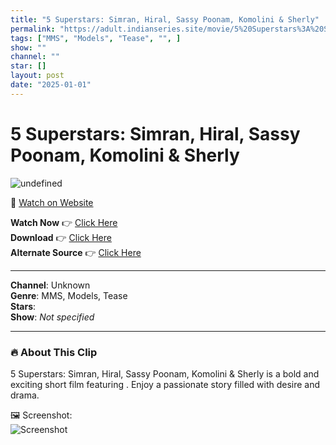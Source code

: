 ```yaml
---
title: "5 Superstars: Simran, Hiral, Sassy Poonam, Komolini & Sherly"
permalink: "https://adult.indianseries.site/movie/5%20Superstars%3A%20Simran%2C%20Hiral%2C%20Sassy%20Poonam%2C%20Komolini%20%26%20Sherly"
tags: ["MMS", "Models", "Tease", "", ]
show: ""
channel: ""
star: []
layout: post
date: "2025-01-01"
---
```


# 5 Superstars: Simran, Hiral, Sassy Poonam, Komolini & Sherly

![undefined](https://desisins.com/wp-content/uploads/2024/08/Topless-5-Superstars-MMS-Model-DesiSins.com_.jpg)

🔗 [Watch on Website](https://adult.indianseries.site/movie/5%20Superstars%3A%20Simran%2C%20Hiral%2C%20Sassy%20Poonam%2C%20Komolini%20%26%20Sherly)

**Watch Now** 👉 [Click Here](https://adult.indianseries.site/movie/5%20Superstars%3A%20Simran%2C%20Hiral%2C%20Sassy%20Poonam%2C%20Komolini%20%26%20Sherly)  
**Download** 👉 [Click Here](https://adult.indianseries.site/movie/5%20Superstars%3A%20Simran%2C%20Hiral%2C%20Sassy%20Poonam%2C%20Komolini%20%26%20Sherly)  
**Alternate Source** 👉 [Click Here](https://adult.indianseries.site/movie/5%20Superstars%3A%20Simran%2C%20Hiral%2C%20Sassy%20Poonam%2C%20Komolini%20%26%20Sherly)

---

**Channel**: Unknown  
**Genre**: MMS, Models, Tease  
**Stars**:   
**Show**: *Not specified*

---

### 🔥 About This Clip

5 Superstars: Simran, Hiral, Sassy Poonam, Komolini & Sherly is a bold and exciting short film featuring . Enjoy a passionate story filled with desire and drama.
 
🖼️ Screenshot:  
![Screenshot](https://desisins.com/wp-content/uploads/2024/08/Topless-5-Superstars-MMS-Model-DesiSins.com_.jpg)

